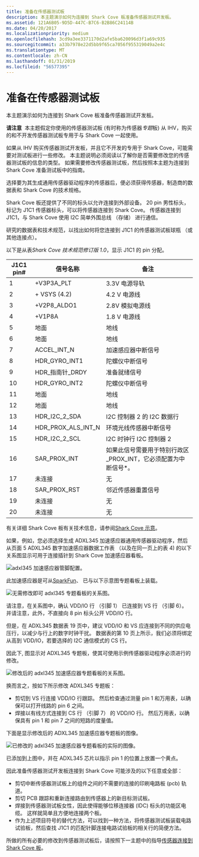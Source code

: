 ```yaml
---
title: 准备在传感器测试板
description: 本主题演示如何为连接到 Shark Cove 板准备传感器测试开发板。
ms.assetid: 121A6B05-9D5D-447C-B7C6-B2B86C24114B
ms.date: 04/20/2017
ms.localizationpriority: medium
ms.openlocfilehash: 3cd9a3ee3371170d2afe5ba620096d3f1a69c935
ms.sourcegitcommit: a33b7978e22d5bb9f65ca7056f955319049a2e4c
ms.translationtype: MT
ms.contentlocale: zh-CN
ms.lasthandoff: 01/31/2019
ms.locfileid: "56577395"
---
```

# <a name="prepare-your-sensor-test-board"></a>准备在传感器测试板


本主题演示如何为连接到 Shark Cove 板准备传感器测试开发板。

**请注意**  本主题假定你使用的传感器测试板 (有时称为传感器*专题*板) 从 IHV，购买的和不开发传感器测试板专用于与 Shark Cove 一起使用。

 

如果从 IHV 购买传感器测试开发板，并且它不开发的专用于 Shark Cove，可能需要对测试板进行一些修改。 本主题说明必须阅读以了解你是否需要修改您的传感器测试板的信息的类型。 如果需要修改传感器测试板，然后按照本主题为连接到 Shark Cove 准备测试板中的指南。

选择要为其生成通用传感器驱动程序的传感器后，便必须获得传感器，制造商的数据表和 Shark Cove 的技术规格。

Shark Cove 板还提供了不同的标头以允许连接到外部设备。 20 pin 男性标头，标记为 J1C1 传感器标头，可以将传感器连接到 Shark Cove。 传感器连接到 J1C1，与 Shark Cove 使用 I2C 简单外围总线 （存储） 进行通信。

研究的数据表和技术规范，以找出如何将您连接到 J1C1 的传感器测试板球瓶 （或其他连接点）。

以下是从表*Shark Cove 技术规范修订版 1.0*，显示 J1C1 的 pin 分配。

| J1C1 pin\# | 信号名称            | 备注                                                                                            |
|------------|------------------------|-----------------------------------------------------------------------------------------------------|
| 1          | +V3P3A\_PLT            | 3.3V 电源导轨                                                                                     |
| 2          | + VSYS (4.2)            | 4.2 V 电源线                                                                                    |
| 3          | +V2P8\_ALDO1           | 2.8V 模拟电源线                                                                              |
| 4          | +V1P8A                 | 1.8 V 电源线                                                                                    |
| 5          | 地面                 | 地线                                                                                              |
| 6          | 地面                 | 地线                                                                                              |
| 7          | ACCEL\_INT\_N          | 加速感应器中断信号                                                                      |
| 8          | HDR\_GYRO\_INT1        | 陀螺仪中断信号                                                                          |
| 9          | HDR\_指南针\_DRDY     | 准备就绪信号                                                                                        |
| 10         | HDR\_GYRO\_INT2        | 陀螺仪中断信号                                                                          |
| 11         | 地面                 | 地线                                                                                              |
| 12         | 地面                 | 地线                                                                                              |
| 13         | HDR\_I2C\_2\_SDA       | I2C 控制器 2 的 I2C 数据行                                                                  |
| 14         | HDR\_PROX\_ALS\_INT\_N | 环境光线传感器中断信号                                                               |
| 15         | HDR\_I2C\_2\_SCL       | I2C 时钟行 I2C 控制器 2                                                                 |
| 16         | SAR\_PROX\_INT         | 如果此信号需要用于特别行政区\_PROX\_INT，它必须配置为中断信号\*。 |
| 17         | 未连接          | 无                                                                                                |
| 18         | SAR\_PROX\_RST         | 邻近传感器重置信号                                                                       |
| 19         | 未连接          | 无                                                                                                |
| 20         | 未连接          | 无                                                                                                |

 

有关详细 Shark Cove 板有关技术信息，请参阅[Shark Cove 示意](https://firmware.intel.com/sites/default/files/Sharks_Cove_Schematic.pdf)。

如果，例如，您必须选择生成 ADXL345 加速感应器通用传感器驱动程序，然后从页面 5 ADXL345 数字加速感应器数据工作表 （以及在同一页上的表 4) 的以下关系图显示可用于连接插针到 Shark Cove 加速感应器看板。

![adxl345 加速感应器管脚配置。](images/adxl345-pins.png)

此加速感应器是可从[SparkFun](https://www.sparkfun.com/products/9836)、 已与以下示意图专题看板上装载。

![无需修改即可 adxl345 专题看板的关系图。](images/adxl-breakout.png)

请注意，在关系图中，确认 VDD/IO 行 （引脚 1） 已连接到 VS 行 （引脚 6）。 并请注意，此外，不直接向 8 pin 标头公开 VDD/IO 行。

但是，在 ADXL345 数据表 19 页中，建议 VDD/IO 和 VS 应连接到不同的供应电压行，以减少与行上的数字时钟干扰。 数据表的第 10 页上所示，我们必须将绑定从高到 VDD/IO，若要选择的 I2C 通信模式的 CS 行。

因此下, 图显示对 ADXL345 专题板，使其可使用示例传感器驱动程序必须进行的修改。

![修改后的 adxl345 加速感应器专题看板的关系图。](images/adxl-breakout-mod.png)

换而言之，按如下所示修改 ADXL345 专题板：

-   剪切到 VS 行连接 VDD/IO 行跟踪。 然后检查通过测量 pin 1 和万用表，以确保可以打开线路的 pin 6 之间。
-   焊接以有线方式连接到 CS 行 （引脚 7） 的 VDD/IO 行。 然后万用表，以确保具有 pin 1 和 pin 7 之间的短路的度量值。

下面是显示修改后的 ADXL345 加速感应器专题板的图像。

![已修改的 adxl345 加速感应器专题看板的实际的图像。](images/adxl-mod-real.png)

已添加到上图中，并在 ADXL345 芯片以指示 pin 1 的位置上放置一个黄点。

因此准备传感器测试开发板连接到 Shark Cove 可能涉及的以下任意或全部：

-   剪切中断传感器测试板上的组件之间的不需要的连接的印刷电路板 (pcb) 轨道。
-   剪切 PCB 跟踪和重新连接路由到传感器上的新目标测试板。
-   焊接到传感器测试板女性，因此使得能够位移连接器 (IDC) 标头的功能区电缆。 这样就简单且方便地连接两个板。
-   作为上述项目符号的替代方法，可以找到一种方法，将传感器测试板装载电路试验板，然后查找 J1C1 的匹配针脚连接电路试验板的相关行的简便方法。

所做的所有必要的修改到传感器测试板后，请按照下一主题中的指导[传感器连接到 Shark Cove 板](connect-your-sensor-to-the-sharks-cove-board.md)。

 

 




